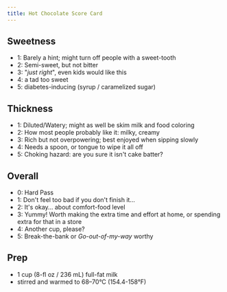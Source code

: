 ```yaml
---
title: Hot Chocolate Score Card
---
```


Sweetness
---------
* 1: Barely a hint; might turn off people with a sweet-tooth
* 2: Semi-sweet, but not bitter
* 3: "*just right*", even kids would like this
* 4: a tad too sweet
* 5: diabetes-inducing (syrup / caramelized sugar)

Thickness
---------
* 1: Diluted/Watery; might as well be skim milk and food coloring
* 2: How most people probably like it: milky, creamy
* 3: Rich but not overpowering; best enjoyed when sipping slowly
* 4: Needs a spoon, or tongue to wipe it all off
* 5: Choking hazard: are you sure it isn't cake batter?

Overall
-------
* 0: Hard Pass
* 1: Don't feel too bad if you don't finish it…
* 2: It's okay… about comfort-food level
* 3: Yummy! Worth making the extra time and effort at home, or spending extra for that in a store
* 4: Another cup, please?
* 5: Break-the-bank or *Go-out-of-my-way* worthy

Prep
----

* 1 cup (8-fl oz / 236 mL) full-fat milk
* stirred and warmed to 68–70°C (154.4-158°F)

